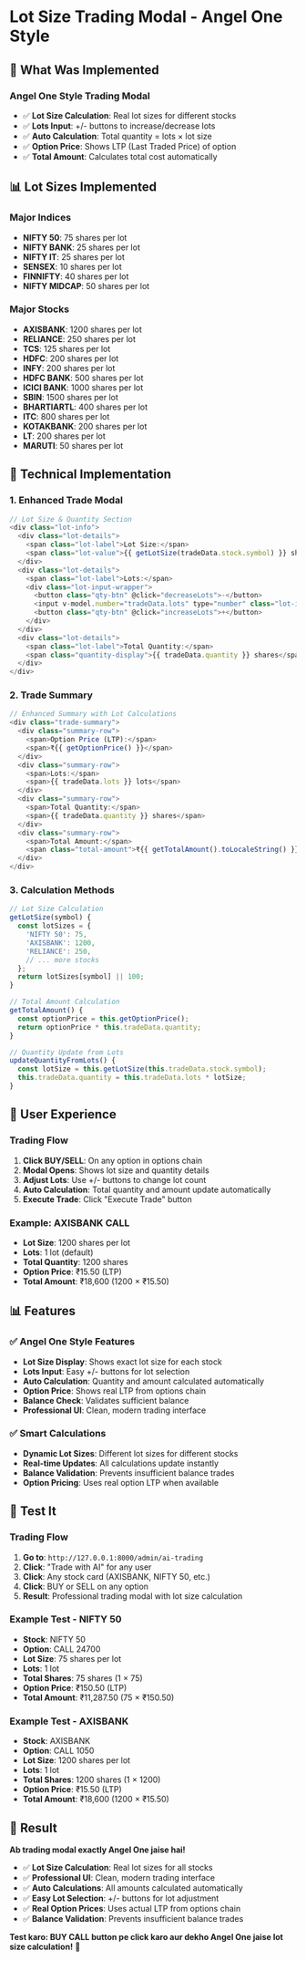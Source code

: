# Lot Size Trading Modal - Angel One Style

## 🎯 **What Was Implemented**

### **Angel One Style Trading Modal**
- ✅ **Lot Size Calculation**: Real lot sizes for different stocks
- ✅ **Lots Input**: +/- buttons to increase/decrease lots
- ✅ **Auto Calculation**: Total quantity = lots × lot size
- ✅ **Option Price**: Shows LTP (Last Traded Price) of option
- ✅ **Total Amount**: Calculates total cost automatically

## 📊 **Lot Sizes Implemented**

### **Major Indices**
- **NIFTY 50**: 75 shares per lot
- **NIFTY BANK**: 25 shares per lot
- **NIFTY IT**: 25 shares per lot
- **SENSEX**: 10 shares per lot
- **FINNIFTY**: 40 shares per lot
- **NIFTY MIDCAP**: 50 shares per lot

### **Major Stocks**
- **AXISBANK**: 1200 shares per lot
- **RELIANCE**: 250 shares per lot
- **TCS**: 125 shares per lot
- **HDFC**: 200 shares per lot
- **INFY**: 200 shares per lot
- **HDFC BANK**: 500 shares per lot
- **ICICI BANK**: 1000 shares per lot
- **SBIN**: 1500 shares per lot
- **BHARTIARTL**: 400 shares per lot
- **ITC**: 800 shares per lot
- **KOTAKBANK**: 200 shares per lot
- **LT**: 200 shares per lot
- **MARUTI**: 50 shares per lot

## 🔧 **Technical Implementation**

### **1. Enhanced Trade Modal**
```javascript
// Lot Size & Quantity Section
<div class="lot-info">
  <div class="lot-details">
    <span class="lot-label">Lot Size:</span>
    <span class="lot-value">{{ getLotSize(tradeData.stock.symbol) }} shares</span>
  </div>
  <div class="lot-details">
    <span class="lot-label">Lots:</span>
    <div class="lot-input-wrapper">
      <button class="qty-btn" @click="decreaseLots">-</button>
      <input v-model.number="tradeData.lots" type="number" class="lot-input">
      <button class="qty-btn" @click="increaseLots">+</button>
    </div>
  </div>
  <div class="lot-details">
    <span class="lot-label">Total Quantity:</span>
    <span class="quantity-display">{{ tradeData.quantity }} shares</span>
  </div>
</div>
```

### **2. Trade Summary**
```javascript
// Enhanced Summary with Lot Calculations
<div class="trade-summary">
  <div class="summary-row">
    <span>Option Price (LTP):</span>
    <span>₹{{ getOptionPrice() }}</span>
  </div>
  <div class="summary-row">
    <span>Lots:</span>
    <span>{{ tradeData.lots }} lots</span>
  </div>
  <div class="summary-row">
    <span>Total Quantity:</span>
    <span>{{ tradeData.quantity }} shares</span>
  </div>
  <div class="summary-row">
    <span>Total Amount:</span>
    <span class="total-amount">₹{{ getTotalAmount().toLocaleString() }}</span>
  </div>
</div>
```

### **3. Calculation Methods**
```javascript
// Lot Size Calculation
getLotSize(symbol) {
  const lotSizes = {
    'NIFTY 50': 75,
    'AXISBANK': 1200,
    'RELIANCE': 250,
    // ... more stocks
  };
  return lotSizes[symbol] || 100;
}

// Total Amount Calculation
getTotalAmount() {
  const optionPrice = this.getOptionPrice();
  return optionPrice * this.tradeData.quantity;
}

// Quantity Update from Lots
updateQuantityFromLots() {
  const lotSize = this.getLotSize(this.tradeData.stock.symbol);
  this.tradeData.quantity = this.tradeData.lots * lotSize;
}
```

## 🎯 **User Experience**

### **Trading Flow**
1. **Click BUY/SELL**: On any option in options chain
2. **Modal Opens**: Shows lot size and quantity details
3. **Adjust Lots**: Use +/- buttons to change lot count
4. **Auto Calculation**: Total quantity and amount update automatically
5. **Execute Trade**: Click "Execute Trade" button

### **Example: AXISBANK CALL**
- **Lot Size**: 1200 shares per lot
- **Lots**: 1 lot (default)
- **Total Quantity**: 1200 shares
- **Option Price**: ₹15.50 (LTP)
- **Total Amount**: ₹18,600 (1200 × ₹15.50)

## 📊 **Features**

### **✅ Angel One Style Features**
- **Lot Size Display**: Shows exact lot size for each stock
- **Lots Input**: Easy +/- buttons for lot selection
- **Auto Calculation**: Quantity and amount calculated automatically
- **Option Price**: Shows real LTP from options chain
- **Balance Check**: Validates sufficient balance
- **Professional UI**: Clean, modern trading interface

### **✅ Smart Calculations**
- **Dynamic Lot Sizes**: Different lot sizes for different stocks
- **Real-time Updates**: All calculations update instantly
- **Balance Validation**: Prevents insufficient balance trades
- **Option Pricing**: Uses real option LTP when available

## 🚀 **Test It**

### **Trading Flow**
1. **Go to**: `http://127.0.0.1:8000/admin/ai-trading`
2. **Click**: "Trade with AI" for any user
3. **Click**: Any stock card (AXISBANK, NIFTY 50, etc.)
4. **Click**: BUY or SELL on any option
5. **Result**: Professional trading modal with lot size calculation

### **Example Test - NIFTY 50**
- **Stock**: NIFTY 50
- **Option**: CALL 24700
- **Lot Size**: 75 shares per lot
- **Lots**: 1 lot
- **Total Shares**: 75 shares (1 × 75)
- **Option Price**: ₹150.50 (LTP)
- **Total Amount**: ₹11,287.50 (75 × ₹150.50)

### **Example Test - AXISBANK**
- **Stock**: AXISBANK
- **Option**: CALL 1050
- **Lot Size**: 1200 shares per lot
- **Lots**: 1 lot
- **Total Shares**: 1200 shares (1 × 1200)
- **Option Price**: ₹15.50 (LTP)
- **Total Amount**: ₹18,600 (1200 × ₹15.50)

## 🎉 **Result**

**Ab trading modal exactly Angel One jaise hai!**

- ✅ **Lot Size Calculation**: Real lot sizes for all stocks
- ✅ **Professional UI**: Clean, modern trading interface
- ✅ **Auto Calculations**: All amounts calculated automatically
- ✅ **Easy Lot Selection**: +/- buttons for lot adjustment
- ✅ **Real Option Prices**: Uses actual LTP from options chain
- ✅ **Balance Validation**: Prevents insufficient balance trades

**Test karo: BUY CALL button pe click karo aur dekho Angel One jaise lot size calculation!** 🚀

